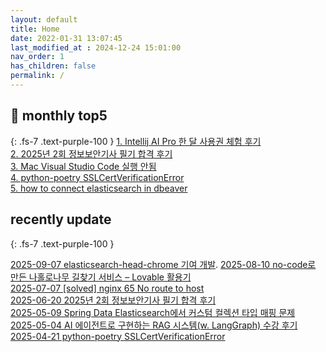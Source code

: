 ```yaml
---
layout: default
title: Home
date: 2022-01-31 13:07:45
last_modified_at : 2024-12-24 15:01:00
nav_order: 1
has_children: false
permalink: /
---
```


## 🌈 monthly top5
{: .fs-7 .text-purple-100 }
[1. Intellij AI Pro 한 달 사용권 체험 후기](./docs/clipping/ai/intellij_ai_pro_log.md)  
[2. 2025년 2회 정보보안기사 필기 합격 후기](./docs/etc/challenge/secure_test_2025_02.md)   
[3. Mac Visual Studio Code 실행 안됨](./docs/errors/visual_studio_code_problem.md)  
[4. python-poetry SSLCertVerificationError](./docs/errors/python/poetry_ssl_certificate_error.md)     
[5. how to connect elasticsearch in dbeaver](./docs/etc/dbeaver1.md)  

## recently update
{: .fs-7 .text-purple-100 }

[2025-09-07 elasticsearch-head-chrome 기여 개발](./docs/contributions/elasticsearch-head-chrome_250830.md). 
[2025-08-10 no-code로 만든 나홀로나무 길찾기 서비스 – Lovable 활용기](./docs/sub-projects/lonelytreeguide_with_lovable.md)  
[2025-07-07 [solved] nginx 65 No route to host](./docs/msa/nginx/nginx_65_no_route_to_host.md)  
[2025-06-20 2025년 2회 정보보안기사 필기 합격 후기](./docs/etc/challenge/secure_test_2025_02.md)   
[2025-05-09 Spring Data Elasticsearch에서 커스텀 컬렉션 타입 매핑 문제](./docs/msa/elastic-search/spring_data_es_save_fail.md)  
[2025-05-04 AI 에이전트로 구현하는 RAG 시스템(w. LangGraph) 수강 후기](./docs/mooc/inflearn/inflearn_langgraph_rag.md)  
[2025-04-21 python-poetry SSLCertVerificationError](./docs/errors/python/poetry_ssl_certificate_error.md)  

